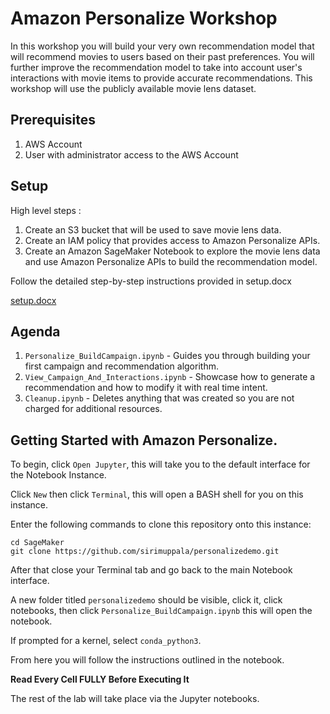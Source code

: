# Amazon Personalize Workshop

In this workshop you will build your very own recommendation model that will recommend movies to users based on their past preferences. You will further improve the recommendation model to take into account user's interactions with movie items to provide accurate recommendations.  This workshop will use the publicly available movie lens dataset.

## Prerequisites

1. AWS Account
2. User with administrator access to the AWS Account

## Setup

High level steps :

1. Create an S3 bucket that will be used to save movie lens data.
2. Create an IAM policy that provides access to Amazon Personalize APIs.
3. Create an Amazon SageMaker Notebook to explore the movie lens data and use Amazon Personalize APIs to build the recommendation model.

Follow the detailed step-by-step instructions provided in setup.docx

[setup.docx](./setup.docx)

## Agenda

1. `Personalize_BuildCampaign.ipynb`  - Guides you through building your first campaign and recommendation algorithm. 
2. `View_Campaign_And_Interactions.ipynb` - Showcase how to generate a recommendation and how to modify it with real time intent. 
3. `Cleanup.ipynb` - Deletes anything that was created so you are not charged for additional resources.


## Getting Started with Amazon Personalize.

To begin, click `Open Jupyter`, this will take you to the default interface for the Notebook Instance.

Click `New` then click `Terminal`, this will open a BASH shell for you on this instance. 

Enter the following commands to clone this repository onto this instance:

```
cd SageMaker
git clone https://github.com/sirimuppala/personalizedemo.git
```

After that close your Terminal tab and go back to the main Notebook interface.

A new folder titled `personalizedemo` should be visible, click it, click notebooks, then click `Personalize_BuildCampaign.ipynb` this will open the notebook.

If prompted for a kernel, select `conda_python3`.

From here you will follow the instructions outlined in the notebook. 

**Read Every Cell FULLY Before Executing It**

The rest of the lab will take place via the Jupyter notebooks. 

